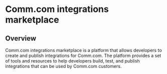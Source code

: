 # Comm.com integrations marketplace
## Overview
Comm.com integrations marketplace is a platform that allows developers to create and publish integrations for Comm.com. The platform provides a set of tools and resources to help developers build, test, and publish integrations that can be used by Comm.com customers.
